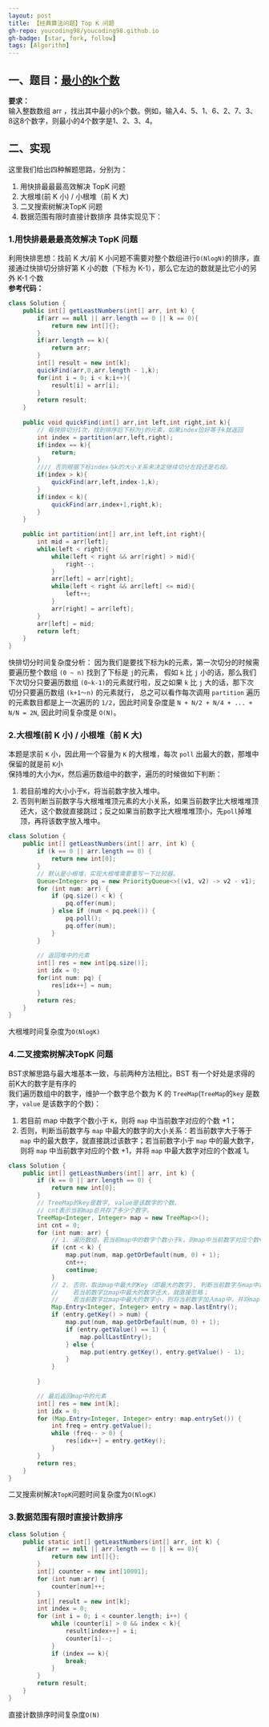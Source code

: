 ```yaml
---
layout: post
title: 【经典算法问题】Top K 问题
gh-repo: youcoding98/youcoding98.github.io
gh-badge: [star, fork, follow]
tags: [Algorithm]
---
```


## 一、题目：[最小的k个数](https://leetcode-cn.com/problems/zui-xiao-de-kge-shu-lcof/) 


**要求：**  
输入整数数组 arr ，找出其中最小的`k`个数。例如，输入4、5、1、6、2、7、3、8这8个数字，则最小的4个数字是1、2、3、4。

## 二、实现 
这里我们给出四种解题思路，分别为：   
1. 用快排最最最高效解决 TopK 问题
2. 大根堆(前 K 小) / 小根堆（前 K 大)
3. 二叉搜索树解决TopK 问题
4. 数据范围有限时直接计数排序
具体实现见下：

### 1.用快排最最最高效解决 TopK 问题
利用快排思想：找前 K 大/前 K 小问题不需要对整个数组进行`O(NlogN)`的排序，直接通过快排切分排好第 K 小的数（下标为 K-1），那么它左边的数就是比它小的另外 K-1 个数   
**参考代码：**    
```java
class Solution {
    public int[] getLeastNumbers(int[] arr, int k) {
        if(arr == null || arr.length == 0 || k == 0){
            return new int[]{};
        }
        if(arr.length == k){
            return arr;
        }
        int[] result = new int[k];
        quickFind(arr,0,arr.length - 1,k);
        for(int i = 0; i < k;i++){
            result[i] = arr[i];
        }
        return result;
    }
    
    public void quickFind(int[] arr,int left,int right,int k){
        // 每快排切分1次，找到排序后下标为j的元素，如果index恰好等于k就返回
        int index = partition(arr,left,right);
        if(index == k){
            return;
        }
        //// 否则根据下标index与k的大小关系来决定继续切分左段还是右段。
        if(index > k){
            quickFind(arr,left,index-1,k);
        }
        if(index < k){
            quickFind(arr,index+1,right,k);
        }
    }
    
    public int partition(int[] arr,int left,int right){
        int mid = arr[left];
        while(left < right){
            while(left < right && arr[right] > mid){
                right--;
            }
            arr[left] = arr[right];
            while(left < right && arr[left] <= mid){
                left++;
            }
            arr[right] = arr[left];
        }
        arr[left] = mid;
        return left;
    }
}
```
快排切分时间复杂度分析： 因为我们是要找下标为k的元素，第一次切分的时候需要遍历整个数组 `(0 ~ n)` 找到了下标是 `j`的元素，
假如 `k` 比 `j` 小的话，那么我们下次切分只要遍历数组 `(0~k-1)`的元素就行啦，反之如果 `k` 比 `j` 大的话，那下次切分只要遍历数组 `(k+1～n)` 的元素就行，
总之可以看作每次调用 `partition` 遍历的元素数目都是上一次遍历的 `1/2`，因此时间复杂度是 `N + N/2 + N/4 + ... + N/N = 2N`, 因此时间复杂度是 `O(N)`。

### 2.大根堆(前 K 小) / 小根堆（前 K 大)
本题是求前 `K` 小，因此用一个容量为 `K` 的大根堆，每次 `poll` 出最大的数，那堆中保留的就是前 `K`小   
保持堆的大小为`K`，然后遍历数组中的数字，遍历的时候做如下判断：
1. 若目前堆的大小小于`K`，将当前数字放入堆中。
2. 否则判断当前数字与大根堆堆顶元素的大小关系，如果当前数字比大根堆堆顶还大，这个数就直接跳过；反之如果当前数字比大根堆堆顶小，先`poll`掉堆顶，再将该数字放入堆中。
```java
class Solution {
    public int[] getLeastNumbers(int[] arr, int k) {
        if (k == 0 || arr.length == 0) {
            return new int[0];
        }
        // 默认是小根堆，实现大根堆需要重写一下比较器。
        Queue<Integer> pq = new PriorityQueue<>((v1, v2) -> v2 - v1);
        for (int num: arr) {
            if (pq.size() < k) {
                pq.offer(num);
            } else if (num < pq.peek()) {
                pq.poll();
                pq.offer(num);
            }
        }
        
        // 返回堆中的元素
        int[] res = new int[pq.size()];
        int idx = 0;
        for(int num: pq) {
            res[idx++] = num;
        }
        return res;
    }
}
```
大根堆时间复杂度为`O(NlogK)`  

### 4.二叉搜索树解决TopK 问题
BST求解思路与最大堆基本一致，与前两种方法相比，BST 有一个好处是求得的前K大的数字是有序的  
我们遍历数组中的数字，维护一个数字总个数为 K 的 `TreeMap`(`TreeMap`的`key` 是数字，`value` 是该数字的个数)：
1. 若目前 map 中数字个数小于 `K`，则将 `map` 中当前数字对应的个数 +1；
2. 否则，判断当前数字与 `map` 中最大的数字的大小关系：若当前数字大于等于 `map` 中的最大数字，就直接跳过该数字；若当前数字小于 `map` 中的最大数字，则将 `map` 中当前数字对应的个数 +1，并将 `map` 中最大数字对应的个数减 1。
```java
class Solution {
    public int[] getLeastNumbers(int[] arr, int k) {
        if (k == 0 || arr.length == 0) {
            return new int[0];
        }
        // TreeMap的key是数字, value是该数字的个数。
        // cnt表示当前map总共存了多少个数字。
        TreeMap<Integer, Integer> map = new TreeMap<>();
        int cnt = 0;
        for (int num: arr) {
            // 1. 遍历数组，若当前map中的数字个数小于k，则map中当前数字对应个数+1
            if (cnt < k) {
                map.put(num, map.getOrDefault(num, 0) + 1);
                cnt++;
                continue;
            } 
            // 2. 否则，取出map中最大的Key（即最大的数字), 判断当前数字与map中最大数字的大小关系：
            //    若当前数字比map中最大的数字还大，就直接忽略；
            //    若当前数字比map中最大的数字小，则将当前数字加入map中，并将map中的最大数字的个数-1。
            Map.Entry<Integer, Integer> entry = map.lastEntry();
            if (entry.getKey() > num) {
                map.put(num, map.getOrDefault(num, 0) + 1);
                if (entry.getValue() == 1) {
                    map.pollLastEntry();
                } else {
                    map.put(entry.getKey(), entry.getValue() - 1);
                }
            }
            
        }

        // 最后返回map中的元素
        int[] res = new int[k];
        int idx = 0;
        for (Map.Entry<Integer, Integer> entry: map.entrySet()) {
            int freq = entry.getValue();
            while (freq-- > 0) {
                res[idx++] = entry.getKey();
            }
        }
        return res;
    }
}
```
二叉搜索树解决`TopK`问题时间复杂度为`O(NlogK)`  

### 3.数据范围有限时直接计数排序
```java
class Solution {
    public static int[] getLeastNumbers(int[] arr, int k) {
        if(arr == null || arr.length == 0 || k == 0){
            return new int[]{};
        }
        int[] counter = new int[10001];
        for (int num:arr) {
            counter[num]++;
        }
        int[] result = new int[k];
        int index = 0;
        for (int i = 0; i < counter.length; i++) {
            while (counter[i] > 0 && index < k){
                result[index++] = i;
                counter[i]--;
            }
            if (index == k){
                break;
            }
        }
        return result;
    }
}
```
直接计数排序时间复杂度`O(N)`  